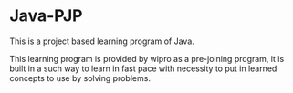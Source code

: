 # Java-PJP
This is a project based learning program of Java.

This learning program is provided by wipro as a pre-joining program, it is built in a such way to learn in fast pace with necessity to put in learned concepts to use by solving problems.
